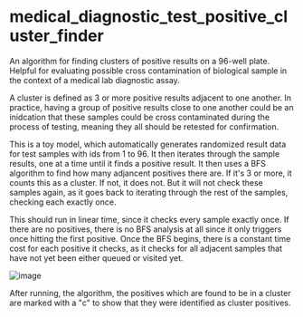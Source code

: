 # medical_diagnostic_test_positive_cluster_finder
An algorithm for finding clusters of positive results on a 96-well plate. Helpful for evaluating possible cross contamination of biological sample in the context of a medical lab diagnostic assay.

A cluster is defined as 3 or more positive results adjacent to one another. In practice, having a group of positive results close to one another could be an inidcation that these samples could be cross contaminated during the process of testing, meaning they all should be retested for confirmation.

This is a toy model, which automatically generates randomized result data for test samples with ids from 1 to 96. It then iterates through the sample results, one at a time until it finds a positive result. It then uses a BFS algorithm to find how many adjancent positives there are. If it's 3 or more, it counts this as a cluster. If not, it does not. But it will not check these samples again, as it goes back to iterating through the rest of the samples, checking each exactly once.

This should run in linear time, since it checks every sample exactly once. If there are no positives, there is no BFS analysis at all since it only triggers once hitting the first positive. Once the BFS begins, there is a constant time cost for each positive it checks, as it checks for all adjacent samples that have not yet been either queued or visited yet.

![image](https://github.com/user-attachments/assets/dbd54695-23c2-4e45-9075-f64178c9ec4e)

After running, the algorithm, the positives which are found to be in a cluster are marked with a "c" to show that they were identified as cluster positives.
